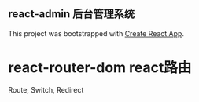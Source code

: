 ## **react-admin 后台管理系统**

This project was bootstrapped with [Create React App](https://github.com/facebookincubator/create-react-app).

# react-router-dom react路由
  Route, Switch, Redirect